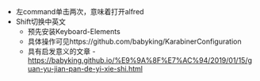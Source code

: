 * 左command单击两次，意味着打开alfred
* Shift切换中英文
  * 预先安装Keyboard-Elements
  * 具体操作可见https://github.com/babyking/KarabinerConfiguration
  * 具有启发意义的文章 - https://babyking.github.io/%E9%9A%8F%E7%AC%94/2019/01/15/guan-yu-jian-pan-de-yi-xie-shi.html